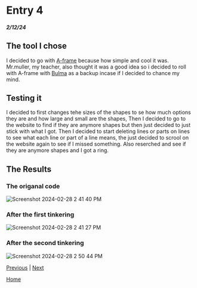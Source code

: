 # Entry 4
##### 2/12/24

## The tool I chose

 I decided to go with [A-frame](https://aframe.io/) because how simple and cool it was. Mr.muller, my teacher, also thought it was a good idea so i decided to roll with A-frame with [Bulma](https://bulma.io/) as a backup incase if I decided to chance my mind.

## Testing it

 I decided to first changes tehe sizes of the shapes to se how much options they are and how large and small are the shapes, Then I decided to go to the website to find if they are anymore shapes but then just decided to just stick with what I got. Then I decided to start deleting lines or parts on lines to see what each line or part of a line means, the just decided to scrool on the website again to see if I missed something. Also reserched and see if they are anymore shapes and I got a ring.
 

## The Results


### The origanal code
![Screenshot 2024-02-28 2 41 40 PM](https://github.com/fatjond0413/sep10-freedom-project/assets/146867501/597b97b5-9d5d-4db3-8aeb-6b57e9d85694)

### After the first tinkering
![Screenshot 2024-02-28 2 41 27 PM](https://github.com/fatjond0413/sep10-freedom-project/assets/146867501/9a01f322-cdf4-448f-8d82-835dbccb092f)

### After the second tinkering
![Screenshot 2024-02-28 2 50 44 PM](https://github.com/fatjond0413/sep10-freedom-project/assets/146867501/982ed831-a62d-4b40-aba7-d632aa4ae853)



[Previous](entry03.md) | [Next](entry05.md)

[Home](../README.md)
